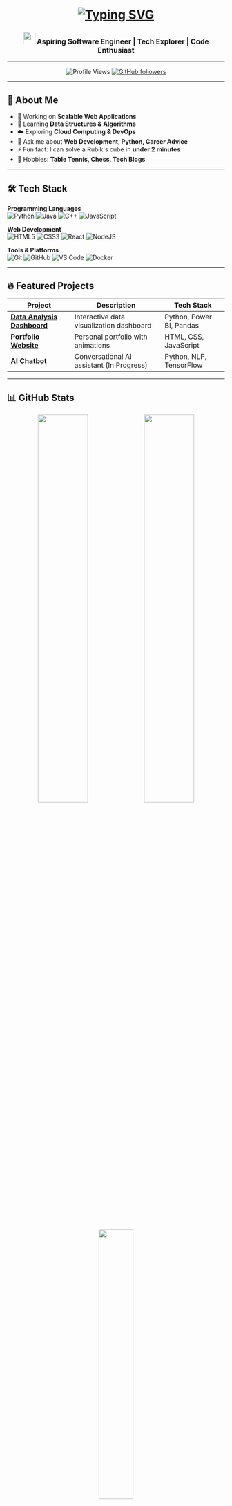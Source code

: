 <h1 align="center">
  <a href="https://git.io/typing-svg">
    <img src="https://readme-typing-svg.demolab.com?font=Fira+Code&weight=700&size=30&pause=1000&duration=4000&color=F78DA7&center=true&vCenter=true&width=600&lines=Hey+%F0%9F%91%8B%2C+I'm+Radhey+Bildikar;Full+Stack+Developer;Open+Source+Contributor;Problem+Solver;Lifelong+Learner+%F0%9F%92%AA" alt="Typing SVG" />
  </a>
</h1>

<h3 align="center">
  <img src="https://media.giphy.com/media/hvRJCLFzcasrR4ia7z/giphy.gif" width="28"> Aspiring Software Engineer | Tech Explorer | Code Enthusiast
</h3>

---

<div align="center">
  
  ![Profile Views](https://komarev.com/ghpvc/?username=radheybildikar&color=blueviolet&style=for-the-badge)
  [![GitHub followers](https://img.shields.io/github/followers/radheybildikar?style=for-the-badge&logo=github)](https://github.com/radheybildikar)
  
</div>

---

## 🚀 About Me

- 🔭 Working on **Scalable Web Applications**
- 🌱 Learning **Data Structures & Algorithms**
- ☁️ Exploring **Cloud Computing & DevOps**
- 💬 Ask me about **Web Development, Python, Career Advice**
- ⚡ Fun fact: I can solve a Rubik's cube in **under 2 minutes**
- 🏓 Hobbies: **Table Tennis, Chess, Tech Blogs**

---

## 🛠 Tech Stack

**Programming Languages**  
![Python](https://img.shields.io/badge/python-3670A0?style=for-the-badge&logo=python&logoColor=ffdd54)
![Java](https://img.shields.io/badge/java-ED8B00?style=for-the-badge&logo=openjdk&logoColor=white)
![C++](https://img.shields.io/badge/c++-00599C?style=for-the-badge&logo=cplusplus&logoColor=white)
![JavaScript](https://img.shields.io/badge/javascript-323330?style=for-the-badge&logo=javascript&logoColor=F7DF1E)

**Web Development**  
![HTML5](https://img.shields.io/badge/html5-E34F26?style=for-the-badge&logo=html5&logoColor=white)
![CSS3](https://img.shields.io/badge/css3-1572B6?style=for-the-badge&logo=css3&logoColor=white)
![React](https://img.shields.io/badge/react-20232a?style=for-the-badge&logo=react&logoColor=61DAFB)
![NodeJS](https://img.shields.io/badge/node.js-6DA55F?style=for-the-badge&logo=node.js&logoColor=white)

**Tools & Platforms**  
![Git](https://img.shields.io/badge/git-F05033?style=for-the-badge&logo=git&logoColor=white)
![GitHub](https://img.shields.io/badge/github-121011?style=for-the-badge&logo=github&logoColor=white)
![VS Code](https://img.shields.io/badge/VS%20Code-0078d7?style=for-the-badge&logo=visual-studio-code&logoColor=white)
![Docker](https://img.shields.io/badge/docker-0db7ed?style=for-the-badge&logo=docker&logoColor=white)

---

## 🔥 Featured Projects

| Project | Description | Tech Stack |
|---------|-------------|------------|
| **[Data Analysis Dashboard](https://github.com/)** | Interactive data visualization dashboard | Python, Power BI, Pandas |
| **[Portfolio Website](https://github.com/)** | Personal portfolio with animations | HTML, CSS, JavaScript |
| **[AI Chatbot](https://github.com/)** | Conversational AI assistant (In Progress) | Python, NLP, TensorFlow |

---

## 📊 GitHub Stats

<p align="center">
  <img width="48%" src="https://github-readme-stats.vercel.app/api?username=radheybildikar&show_icons=true&theme=radical&hide_border=true" />
  <img width="48%" src="https://github-readme-streak-stats.herokuapp.com/?user=radheybildikar&theme=radical&hide_border=true" />
</p>

<p align="center">
  <img width="40%" src="https://github-readme-stats.vercel.app/api/top-langs/?username=radheybildikar&layout=compact&theme=radical&hide_border=true" />
</p>

---

## 🤝 Let's Connect

<p align="center">
  <a href="mailto:radheybildikar007@gmail.com"><img src="https://img.shields.io/badge/Gmail-D14836?style=for-the-badge&logo=gmail&logoColor=white"></a>
  <a href="https://www.linkedin.com/in/radhey-bildikar-8632a6266/"><img src="https://img.shields.io/badge/LinkedIn-0077B5?style=for-the-badge&logo=linkedin&logoColor=white"></a>
  <a href="https://twitter.com/"><img src="https://img.shields.io/badge/Twitter-1DA1F2?style=for-the-badge&logo=twitter&logoColor=white"></a>
  <a href="https://leetcode.com/"><img src="https://img.shields.io/badge/LeetCode-FFA116?style=for-the-badge&logo=LeetCode&logoColor=black"></a>
</p>

---

## 📜 Developer Quote

<p align="center">
  <img src="https://quotes-github-readme.vercel.app/api?type=vertical&theme=radical" alt="Readme Quotes">
</p>

---

⭐ From [Radhey Bildikar](https://github.com/radheybildikar)
